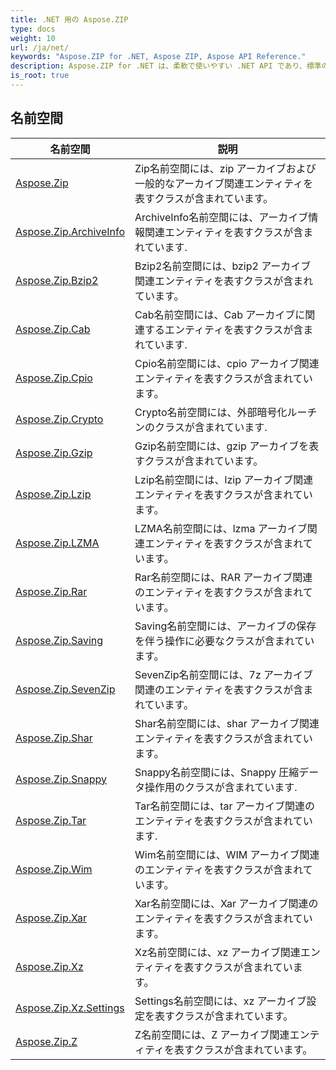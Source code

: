 ```yaml
---
title: .NET 用の Aspose.ZIP
type: docs
weight: 10
url: /ja/net/
keywords: "Aspose.ZIP for .NET, Aspose ZIP, Aspose API Reference."
description: Aspose.ZIP for .NET は、柔軟で使いやすい .NET API であり、標準の ZIP 形式でファイルを圧縮できます。
is_root: true
---
```


## 名前空間

| 名前空間 | 説明 |
| --- | --- |
| [Aspose.Zip](./aspose.zip/) | Zip名前空間には、zip アーカイブおよび一般的なアーカイブ関連エンティティを表すクラスが含まれています。 |
| [Aspose.Zip.ArchiveInfo](./aspose.zip.archiveinfo/) | ArchiveInfo名前空間には、アーカイブ情報関連エンティティを表すクラスが含まれています. |
| [Aspose.Zip.Bzip2](./aspose.zip.bzip2/) | Bzip2名前空間には、bzip2 アーカイブ関連エンティティを表すクラスが含まれています。 |
| [Aspose.Zip.Cab](./aspose.zip.cab/) | Cab名前空間には、Cab アーカイブに関連するエンティティを表すクラスが含まれています. |
| [Aspose.Zip.Cpio](./aspose.zip.cpio/) | Cpio名前空間には、cpio アーカイブ関連エンティティを表すクラスが含まれています。 |
| [Aspose.Zip.Crypto](./aspose.zip.crypto/) | Crypto名前空間には、外部暗号化ルーチンのクラスが含まれています. |
| [Aspose.Zip.Gzip](./aspose.zip.gzip/) | Gzip名前空間には、gzip アーカイブを表すクラスが含まれています。 |
| [Aspose.Zip.Lzip](./aspose.zip.lzip/) | Lzip名前空間には、lzip アーカイブ関連エンティティを表すクラスが含まれています。 |
| [Aspose.Zip.LZMA](./aspose.zip.lzma/) | LZMA名前空間には、lzma アーカイブ関連エンティティを表すクラスが含まれています。 |
| [Aspose.Zip.Rar](./aspose.zip.rar/) | Rar名前空間には、RAR アーカイブ関連のエンティティを表すクラスが含まれています。 |
| [Aspose.Zip.Saving](./aspose.zip.saving/) | Saving名前空間には、アーカイブの保存を伴う操作に必要なクラスが含まれています。 |
| [Aspose.Zip.SevenZip](./aspose.zip.sevenzip/) | SevenZip名前空間には、7z アーカイブ関連のエンティティを表すクラスが含まれています。 |
| [Aspose.Zip.Shar](./aspose.zip.shar/) | Shar名前空間には、shar アーカイブ関連エンティティを表すクラスが含まれています。 |
| [Aspose.Zip.Snappy](./aspose.zip.snappy/) | Snappy名前空間には、Snappy 圧縮データ操作用のクラスが含まれています. |
| [Aspose.Zip.Tar](./aspose.zip.tar/) | Tar名前空間には、tar アーカイブ関連のエンティティを表すクラスが含まれています. |
| [Aspose.Zip.Wim](./aspose.zip.wim/) | Wim名前空間には、WIM アーカイブ関連のエンティティを表すクラスが含まれています。 |
| [Aspose.Zip.Xar](./aspose.zip.xar/) | Xar名前空間には、Xar アーカイブ関連のエンティティを表すクラスが含まれています。 |
| [Aspose.Zip.Xz](./aspose.zip.xz/) | Xz名前空間には、xz アーカイブ関連エンティティを表すクラスが含まれています。 |
| [Aspose.Zip.Xz.Settings](./aspose.zip.xz.settings/) | Settings名前空間には、xz アーカイブ設定を表すクラスが含まれています。 |
| [Aspose.Zip.Z](./aspose.zip.z/) | Z名前空間には、Z アーカイブ関連エンティティを表すクラスが含まれています。 |


